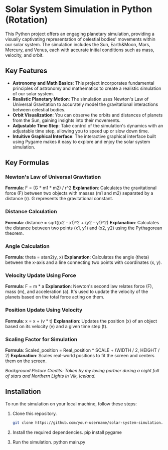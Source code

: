 
# Solar System Simulation in Python (Rotation)

This Python project offers an engaging planetary simulation, providing a visually captivating representation of celestial bodies' movements within our solar system. The simulation includes the Sun, Earth&Moon, Mars, Mercury, and Venus, each with accurate initial conditions such as mass, velocity, and orbit.

## Key Features
- **Astronomy and Math Basics**: This project incorporates fundamental principles of astronomy and mathematics to create a realistic simulation of our solar system.
- **Realistic Planetary Motion**: The simulation uses Newton's Law of Universal Gravitation to accurately model the gravitational interactions between celestial bodies.
- **Orbit Visualization**: You can observe the orbits and distances of planets from the Sun, gaining insights into their movements.
- **Adjustable Time Step**: Take control of the simulation's dynamics with an adjustable time step, allowing you to speed up or slow down time.
- **Intuitive Graphical Interface**: The interactive graphical interface built using Pygame makes it easy to explore and enjoy the solar system simulation.

## Key Formulas
### Newton's Law of Universal Gravitation
**Formula**: F = (G * m1 * m2) / r^2
**Explanation**: Calculates the gravitational force (F) between two objects with masses (m1 and m2) separated by a distance (r). G represents the gravitational constant.

### Distance Calculation
**Formula**: distance = sqrt((x2 - x1)^2 + (y2 - y1)^2)
**Explanation**: Calculates the distance between two points (x1, y1) and (x2, y2) using the Pythagorean theorem.

### Angle Calculation
**Formula**: theta = atan2(y, x)
**Explanation**: Calculates the angle (theta) between the x-axis and a line connecting two points with coordinates (x, y).

### Velocity Update Using Force
**Formula**: F = m * a
**Explanation**: Newton's second law relates force (F), mass (m), and acceleration (a). It's used to update the velocity of the planets based on the total force acting on them.

### Position Update Using Velocity
**Formula**: x = x + (v * t)
**Explanation**: Updates the position (x) of an object based on its velocity (v) and a given time step (t).

### Scaling Factor for Simulation
**Formula**: Scaled_position = Real_position * SCALE + (WIDTH / 2, HEIGHT / 2)
**Explanation**: Scales real-world positions to fit the screen and centers them on the screen.


*Background Picture Credits: Taken by my loving partner during a night full of stars and Northern Lights in Vik, Iceland.*


## Installation
To run the simulation on your local machine, follow these steps:

1. Clone this repository.
   ```sh
   git clone https://github.com/your-username/solar-system-simulation.git


2. Install the required dependencies.
    pip install pygame

3. Run the simulation.
    python main.py


